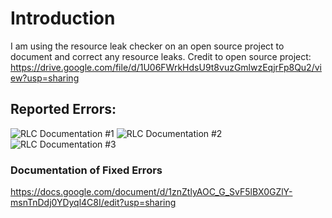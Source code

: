 <h1>Introduction</h1>

I am using the resource leak checker on an open source project to document and correct any resource leaks. Credit to open source project: https://drive.google.com/file/d/1U06FWrkHdsU9t8vuzGmlwzEqjrFp8Qu2/view?usp=sharing

## Reported Errors:

![RLC Documentation #1](https://github.com/user-attachments/assets/51686174-f770-48ad-867c-bc8f20441ee4)
![RLC Documentation #2](https://github.com/user-attachments/assets/79fcfbce-f327-439e-bfbd-2c8e06fc7918)
![RLC Documentation #3](https://github.com/user-attachments/assets/24e74938-8c19-412f-9650-1fef8c7cca52)

### Documentation of Fixed Errors
https://docs.google.com/document/d/1znZtlyAOC_G_SvF5lBX0GZlY-msnTnDdj0YDyql4C8I/edit?usp=sharing
